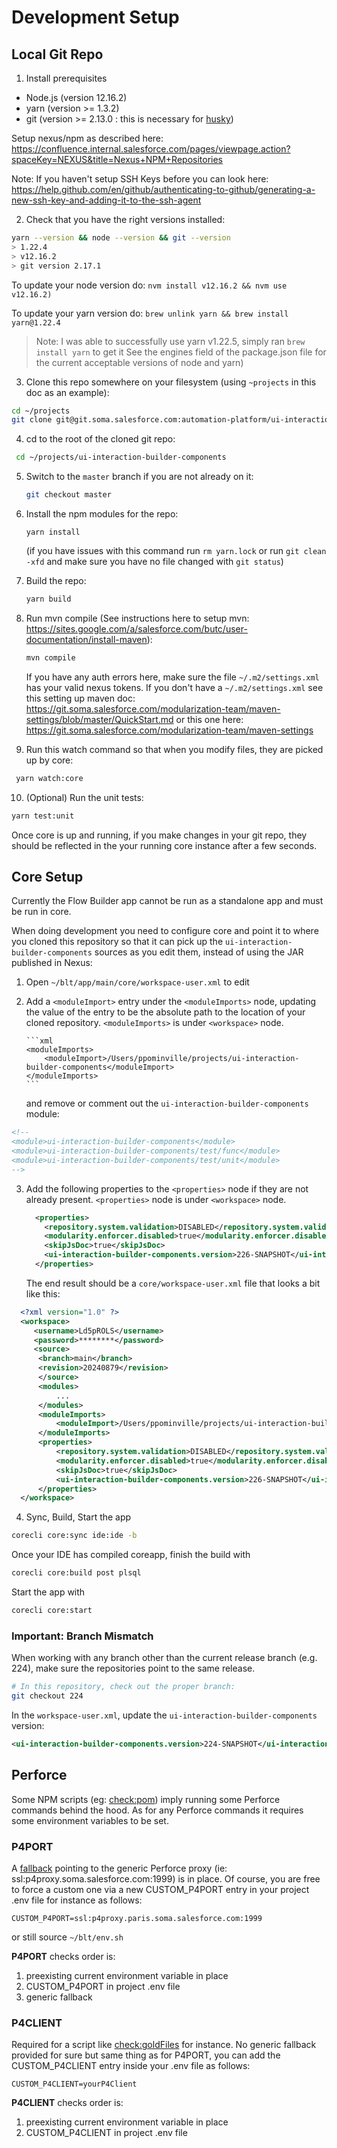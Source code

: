 # Development Setup

## Local Git Repo

1. Install prerequisites

- Node.js (version 12.16.2)
- yarn (version >= 1.3.2)
- git (version >= 2.13.0 : this is necessary for [husky](https://github.com/typicode/husky/tree/master))

Setup nexus/npm as described here: https://confluence.internal.salesforce.com/pages/viewpage.action?spaceKey=NEXUS&title=Nexus+NPM+Repositories

Note: If you haven't setup SSH Keys before you can look here: https://help.github.com/en/github/authenticating-to-github/generating-a-new-ssh-key-and-adding-it-to-the-ssh-agent

2. Check that you have the right versions installed:

```sh
yarn --version && node --version && git --version
> 1.22.4
> v12.16.2
> git version 2.17.1
```

To update your node version do: `nvm install v12.16.2 && nvm use v12.16.2)`

To update your yarn version do: `brew unlink yarn && brew install yarn@1.22.4`

> Note: I was able to successfully use yarn v1.22.5, simply ran `brew install yarn` to get it
> See the engines field of the package.json file for the current acceptable versions of node and yarn)

3. Clone this repo somewhere on your filesystem (using `~projects` in this doc as an example):

```sh
cd ~/projects
git clone git@git.soma.salesforce.com:automation-platform/ui-interaction-builder-components.git
```

4. cd to the root of the cloned git repo:

```sh
 cd ~/projects/ui-interaction-builder-components
```

5.  Switch to the `master` branch if you are not already on it:

    ```sh
    git checkout master
    ```

6.  Install the npm modules for the repo:

    `yarn install`

    (if you have issues with this command run `rm yarn.lock` or run `git clean -xfd` and make sure you have no file changed with `git status`)

7.  Build the repo:

    ```sh
    yarn build
    ```

8.  Run mvn compile (See instructions here to setup mvn: https://sites.google.com/a/salesforce.com/butc/user-documentation/install-maven):

    ```sh
    mvn compile
    ```

    If you have any auth errors here, make sure the file `~/.m2/settings.xml` has your valid nexus tokens.
    If you don't have a `~/.m2/settings.xml` see this setting up maven doc: https://git.soma.salesforce.com/modularization-team/maven-settings/blob/master/QuickStart.md or this one here: https://git.soma.salesforce.com/modularization-team/maven-settings

9.  Run this watch command so that when you modify files, they are picked up by core:

```sh
 yarn watch:core
```

10. (Optional) Run the unit tests:

```sh
yarn test:unit
```

Once core is up and running, if you make changes in your git repo, they should be reflected in the your running core instance after a few seconds.

## Core Setup

Currently the Flow Builder app cannot be run as a standalone app and must be run in core.

When doing development you need to configure core and point it to where you cloned this repository so that it can pick up the `ui-interaction-builder-components` sources as you edit them, instead of using the JAR published in Nexus:

1.  Open `~/blt/app/main/core/workspace-user.xml` to edit

2.  Add a `<moduleImport>` entry under the `<moduleImports>` node, updating the value of the entry to be the absolute path to the location of your cloned repository. `<moduleImports>` is under `<workspace>` node.

        ```xml
        <moduleImports>
            <moduleImport>/Users/ppominville/projects/ui-interaction-builder-components</moduleImport>
        </moduleImports>
        ```

    and remove or comment out the `ui-interaction-builder-components` module:

```xml
<!--
<module>ui-interaction-builder-components</module>
<module>ui-interaction-builder-components/test/func</module>
<module>ui-interaction-builder-components/test/unit</module>
-->
```

3.  Add the following properties to the `<properties>` node if they are not already present.
    `<properties>` node is under `<workspace>` node.

    ```xml
      <properties>
        <repository.system.validation>DISABLED</repository.system.validation>
        <modularity.enforcer.disabled>true</modularity.enforcer.disabled>
        <skipJsDoc>true</skipJsDoc>
        <ui-interaction-builder-components.version>226-SNAPSHOT</ui-interaction-builder-components.version>
      </properties>
    ```

    The end result should be a `core/workspace-user.xml` file that looks a bit like this:

```xml
  <?xml version="1.0" ?>
  <workspace>
     <username>Ld5pROLS</username>
     <password>********</password>
     <source>
      <branch>main</branch>
      <revision>20240879</revision>
      </source>
      <modules>
          ...
      </modules>
      <moduleImports>
          <moduleImport>/Users/ppominville/projects/ui-interaction-builder-components</moduleImport>
      </moduleImports>
      <properties>
          <repository.system.validation>DISABLED</repository.system.validation>
          <modularity.enforcer.disabled>true</modularity.enforcer.disabled>
          <skipJsDoc>true</skipJsDoc>
          <ui-interaction-builder-components.version>226-SNAPSHOT</ui-interaction-builder-components.version>
      </properties>
  </workspace>
```

4.  Sync, Build, Start the app
```sh
corecli core:sync ide:ide -b
```
Once your IDE has compiled coreapp, finish the build with 
```sh
corecli core:build post plsql
```
Start the app with 
```sh
corecli core:start
```

### **Important**: Branch Mismatch

When working with any branch other than the current release branch (e.g. 224), make sure the repositories point to the same release.

```sh
# In this repository, check out the proper branch:
git checkout 224
```

In the `workspace-user.xml`, update the `ui-interaction-builder-components` version:

```xml
<ui-interaction-builder-components.version>224-SNAPSHOT</ui-interaction-builder-components.version>
```

## Perforce

Some NPM scripts (eg: [check:pom](https://git.soma.salesforce.com/automation-platform/ui-interaction-builder-components/blob/master/package.json#L17 'check:pom NPM script')) imply running some Perforce commands behind the hood.
As for any Perforce commands it requires some environment variables to be set.

### P4PORT

A [fallback](https://git.soma.salesforce.com/automation-platform/ui-interaction-builder-components/blob/master/scripts/pom.js#L8) pointing to the generic Perforce proxy (ie: ssl:p4proxy.soma.salesforce.com:1999) is in place.
Of course, you are free to force a custom one via a new CUSTOM_P4PORT entry in your project .env file for instance as follows:

`CUSTOM_P4PORT=ssl:p4proxy.paris.soma.salesforce.com:1999`

or still source `~/blt/env.sh`

**P4PORT** checks order is:

1. preexisting current environment variable in place
2. CUSTOM_P4PORT in project .env file
3. generic fallback

### P4CLIENT

Required for a script like [check:goldFiles](https://git.soma.salesforce.com/automation-platform/ui-interaction-builder-components/blob/master/package.json#L16 'check:goldFiles NPM script') for instance.
No generic fallback provided for sure but same thing as for P4PORT, you can add the CUSTOM_P4CLIENT entry inside your .env file as follows:

`CUSTOM_P4CLIENT=yourP4Client`

**P4CLIENT** checks order is:

1. preexisting current environment variable in place
2. CUSTOM_P4CLIENT in project .env file
